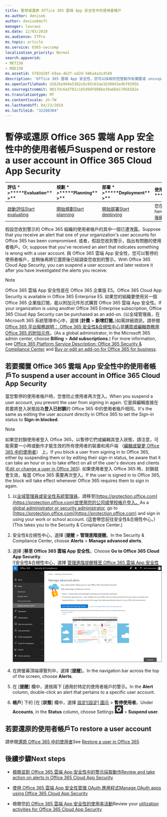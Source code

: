 ```yaml
---
title: 暫停或還原 Office 365 雲端 App 安全性中的使用者帳戶
ms.author: deniseb
author: denisebmsft
manager: laurawi
ms.date: 12/03/2018
ms.audience: ITPro
ms.topic: article
ms.service: O365-seccomp
localization_priority: Normal
search.appverid:
- MET150
- MOE150
ms.assetid: 5f02d20f-b9aa-4b2f-ad2d-506a4a3c4540
description: 'Office 365 雲端 App 安全性，您可以採取的控管動作有擱置或 unsuspend 的使用者帳戶。 '
ms.openlocfilehash: d162be9d4e5382c6c03c63ae1b30043edbf0295b
ms.sourcegitcommit: 0017dc6a5f81c165d9dfd88be39a6bb17856582e
ms.translationtype: MT
ms.contentlocale: zh-TW
ms.lasthandoff: 04/23/2019
ms.locfileid: "32260304"
---
```

# <a name="suspend-or-restore-a-user-account-in-office-365-cloud-app-security"></a><span data-ttu-id="b71f6-103">暫停或還原 Office 365 雲端 App 安全性中的使用者帳戶</span><span class="sxs-lookup"><span data-stu-id="b71f6-103">Suspend or restore a user account in Office 365 Cloud App Security</span></span>

|<span data-ttu-id="b71f6-104">評估 \* *\>*\*</span><span class="sxs-lookup"><span data-stu-id="b71f6-104">\*\*\*\*Evaluation\*\* \>\*\*</span></span>|<span data-ttu-id="b71f6-105">規劃 \* *\>*\*</span><span class="sxs-lookup"><span data-stu-id="b71f6-105">\*\*\*\*Planning\*\* \>\*\*</span></span>|<span data-ttu-id="b71f6-106">部署 \* *\>*\*</span><span class="sxs-lookup"><span data-stu-id="b71f6-106">\*\*\*\*Deployment\*\* \>\*\*</span></span>|<span data-ttu-id="b71f6-107">使用率 \* \* \*</span><span class="sxs-lookup"><span data-stu-id="b71f6-107">\*\*\*\*Utilization\*\*\*\*</span></span>|
|:-----|:-----|:-----|:-----|
|[<span data-ttu-id="b71f6-108">啟動評估</span><span class="sxs-lookup"><span data-stu-id="b71f6-108">Start evaluating</span></span>](office-365-cas-overview.md) <br/> |[<span data-ttu-id="b71f6-109">開始規劃</span><span class="sxs-lookup"><span data-stu-id="b71f6-109">Start planning</span></span>](get-ready-for-office-365-cas.md) <br/> |[<span data-ttu-id="b71f6-110">開始部署</span><span class="sxs-lookup"><span data-stu-id="b71f6-110">Start deploying</span></span>](turn-on-office-365-cas.md) <br/> |<span data-ttu-id="b71f6-111">您在此處 ！</span><span class="sxs-lookup"><span data-stu-id="b71f6-111">You are here!</span></span>  <br/> [<span data-ttu-id="b71f6-112">後續步驟</span><span class="sxs-lookup"><span data-stu-id="b71f6-112">Next steps</span></span>](#next-steps)<br/> |
   
<span data-ttu-id="b71f6-113">假設您收到警示的 Office 365 組織的使用者帳戶的其中一個已遭洩露。</span><span class="sxs-lookup"><span data-stu-id="b71f6-113">Suppose that you receive an alert that one of your organization's user accounts for Office 365 has been compromised.</span></span> <span data-ttu-id="b71f6-114">或者，假設您收到警示，指出有問題的使用者帳戶。</span><span class="sxs-lookup"><span data-stu-id="b71f6-114">Or, suppose that you've received an alert that indicates something is wrong with a user account.</span></span> <span data-ttu-id="b71f6-115">與 Office 365 雲端 App 安全性，您可以暫停的使用者帳戶，並稍後再將它還原後已經調查您收到的警示。</span><span class="sxs-lookup"><span data-stu-id="b71f6-115">With Office 365 Cloud App Security, you can suspend a user account and later restore it after you have investigated the alerts you receive.</span></span>
  
> [!NOTE]
> <span data-ttu-id="b71f6-116">Office 365 雲端 App 安全性是在 Office 365 企業版 E5。</span><span class="sxs-lookup"><span data-stu-id="b71f6-116">Office 365 Cloud App Security is available in Office 365 Enterprise E5.</span></span> <span data-ttu-id="b71f6-117">如果您的組織要使用另一個 Office 365 企業版訂閱，能以附加元件形式購買 Office 365 雲端 App 安全性。</span><span class="sxs-lookup"><span data-stu-id="b71f6-117">If your organization is using another Office 365 Enterprise subscription, Office 365 Cloud App Security can be purchased as an add-on.</span></span> <span data-ttu-id="b71f6-118">(以全域管理員，在 Microsoft 365 系統管理中心中，選擇 [**計費** \> **新增訂閱**。)如需詳細資訊，請參閱[Office 365 平台服務說明： Office 365 安全性&amp;合規性中心](https://technet.microsoft.com/en-us/library/dn933793.aspx)並[購買或編輯商務用 Office 365 的附加元件](https://support.office.com/article/4e7b57d6-b93b-457d-aecd-0ea58bff07a6)。</span><span class="sxs-lookup"><span data-stu-id="b71f6-118">(As a global administrator, in the Microsoft 365 admin center, choose **Billing** \> **Add subscriptions**.) For more information, see [Office 365 Platform Service Description: Office 365 Security &amp; Compliance Center](https://technet.microsoft.com/en-us/library/dn933793.aspx) and [Buy or edit an add-on for Office 365 for business](https://support.office.com/article/4e7b57d6-b93b-457d-aecd-0ea58bff07a6).</span></span> 
  
## <a name="to-suspend-a-user-account-in-office-365-cloud-app-security"></a><span data-ttu-id="b71f6-119">若要擱置 Office 365 雲端 App 安全性中的使用者帳戶</span><span class="sxs-lookup"><span data-stu-id="b71f6-119">To suspend a user account in Office 365 Cloud App Security</span></span>

<span data-ttu-id="b71f6-120">當您暫停的使用者帳戶時，您會防止使用者再次登入。</span><span class="sxs-lookup"><span data-stu-id="b71f6-120">When you suspend a user account, you prevent the user from signing in again.</span></span> <span data-ttu-id="b71f6-121">它是與編輯直接在若要將登入狀態設為**登入已封鎖**的 Office 365 中的使用者帳戶相同。</span><span class="sxs-lookup"><span data-stu-id="b71f6-121">It's the same as editing the user account directly in Office 365 to set the Sign-in status to **Sign-in blocked**.</span></span>
  
> [!NOTE]
> <span data-ttu-id="b71f6-122">如果您封鎖使用者登入 Office 365，以暫停它們或編輯其登入狀態，請注意，可能需要一小時或動作才能生效的所有使用者的裝置和用戶端 （[編輯或變更 Office 365 中的使用者](https://support.office.com/article/42BB3F17-8F9D-4182-B434-5F1C8024E614#SingleUserPreview)） 上。</span><span class="sxs-lookup"><span data-stu-id="b71f6-122">If you block a user from signing in to Office 365, either by suspending them or by editing their sign-in status, be aware that it can take an hour or so to take effect on all of the user's devices and clients ([Edit or change a user in Office 365](https://support.office.com/article/42BB3F17-8F9D-4182-B434-5F1C8024E614#SingleUserPreview)).</span></span> <span data-ttu-id="b71f6-123">如果使用者登入 Office 365 時，封鎖就會生效，每當 Office 365 需要再次登入。</span><span class="sxs-lookup"><span data-stu-id="b71f6-123">If the user is signed in to Office 365, the block will take effect whenever Office 365 requires them to sign in again.</span></span> 
  
1. <span data-ttu-id="b71f6-124">以[全域管理員或安全性系統管理員](permissions-in-the-security-and-compliance-center.md)，請移至[https://protection.office.com](https://protection.office.com)並使用您的公司或學校帳戶登入。</span><span class="sxs-lookup"><span data-stu-id="b71f6-124">As a [global administrator or security administrator](permissions-in-the-security-and-compliance-center.md), go to [https://protection.office.com](https://protection.office.com) and sign in using your work or school account.</span></span> <span data-ttu-id="b71f6-125">(這會帶您前往安全性&amp;合規性中心。)</span><span class="sxs-lookup"><span data-stu-id="b71f6-125">(This takes you to the Security &amp; Compliance Center.)</span></span> 
    
2. <span data-ttu-id="b71f6-126">安全性&amp;合規性中心，選擇 [**提醒** \> **管理進階提醒**。</span><span class="sxs-lookup"><span data-stu-id="b71f6-126">In the Security &amp; Compliance Center, choose **Alerts** \> **Manage advanced alerts**.</span></span>
    
3. <span data-ttu-id="b71f6-127">選擇 [**移至 Office 365 雲端 App 安全性**。</span><span class="sxs-lookup"><span data-stu-id="b71f6-127">Choose **Go to Office 365 Cloud App Security**.</span></span><br><span data-ttu-id="b71f6-128">![安全性&amp;合規性中心，選擇 [管理進階提醒移至 Office 365 雲端 App 安全性](media/958632d4-03e3-4ade-8e22-d5509db6fca7.png)</span><span class="sxs-lookup"><span data-stu-id="b71f6-128">![In the Security &amp; Compliance Center, choose Manage Advanced Alerts to go to Office 365 Cloud App Security](media/958632d4-03e3-4ade-8e22-d5509db6fca7.png)</span></span><br>
  
4. <span data-ttu-id="b71f6-129">在跨螢幕頂端導覽列中，選擇 [**提醒**]。</span><span class="sxs-lookup"><span data-stu-id="b71f6-129">In the navigation bar across the top of the screen, choose **Alerts**.</span></span>
    
5. <span data-ttu-id="b71f6-130">在 [**提醒**] 欄中，連按兩下 [適用於特定的使用者帳戶的警示。</span><span class="sxs-lookup"><span data-stu-id="b71f6-130">In the **Alert** column, double-click an alert that pertains to a specific user account.</span></span> 
    
6. <span data-ttu-id="b71f6-131">**帳戶**] 下的 [在 [**狀態**] 欄中，選擇 [設定![設定] 圖示](media/e01b75cc-b28f-4b83-8f86-b1b13dc27ab2.png) \> **暫停使用者**。</span><span class="sxs-lookup"><span data-stu-id="b71f6-131">Under **Accounts**, in the **Status** column, choose Settings ![settings icon](media/e01b75cc-b28f-4b83-8f86-b1b13dc27ab2.png) \> **Suspend user**.</span></span>
    
## <a name="to-restore-a-user-account"></a><span data-ttu-id="b71f6-132">若要還原的使用者帳戶</span><span class="sxs-lookup"><span data-stu-id="b71f6-132">To restore a user account</span></span>

<span data-ttu-id="b71f6-133">請參閱[還原 Office 365 中的使用者](https://support.office.com/article/2c261e42-5dd1-48b0-845f-2a016d29cfc1)</span><span class="sxs-lookup"><span data-stu-id="b71f6-133">See [Restore a user in Office 365](https://support.office.com/article/2c261e42-5dd1-48b0-845f-2a016d29cfc1)</span></span>
  
## <a name="next-steps"></a><span data-ttu-id="b71f6-134">後續步驟</span><span class="sxs-lookup"><span data-stu-id="b71f6-134">Next steps</span></span>

- [<span data-ttu-id="b71f6-135">檢閱並對 Office 365 雲端 App 安全性中的警示採取動作</span><span class="sxs-lookup"><span data-stu-id="b71f6-135">Review and take action on alerts in Office 365 Cloud App Security</span></span>](review-office-365-cas-alerts.md)
    
- [<span data-ttu-id="b71f6-136">使用 Office 365 雲端 App 安全性管理 OAuth 應用程式</span><span class="sxs-lookup"><span data-stu-id="b71f6-136">Manage OAuth apps using Office 365 Cloud App Security</span></span>](manage-app-permissions-in-ocas.md)
    
- <span data-ttu-id="b71f6-137">檢閱您[的 Office 365 雲端 App 安全性的使用率活動](utilization-activities-for-ocas.md)</span><span class="sxs-lookup"><span data-stu-id="b71f6-137">Review your [utilization activities for Office 365 Cloud App Security](utilization-activities-for-ocas.md)</span></span>
    

